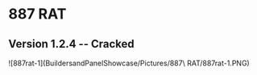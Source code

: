 # 887 RAT
## Version 1.2.4 -- Cracked

![887rat-1](BuildersandPanelShowcase/Pictures/887\ RAT/887rat-1.PNG)
